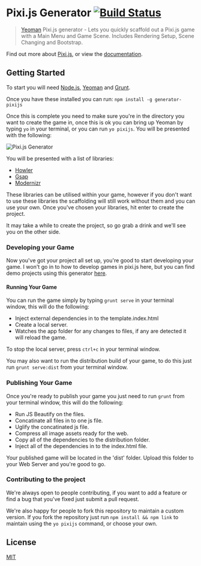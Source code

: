 # Pixi.js Generator [![Build Status](https://secure.travis-ci.org/mindcandy/pixijs-generator.png?branch=master)](https://travis-ci.org/mindcandy/pixijs-generator)

> [Yeoman](http://yeoman.io) Pixi.js generator - Lets you quickly scaffold out a Pixi.js game with a Main Menu and Game Scene. Includes Rendering Setup, Scene Changing and Bootstrap.

Find out more about [Pixi.js](http://www.pixijs.com/), or view the [documentation](http://www.goodboydigital.com/pixijs/docs/).

## Getting Started

To start you will need [Node.js](https://nodejs.org/), [Yeoman](http://yeoman.io/) and [Grunt](http://gruntjs.com/).

Once you have these installed you can run: `npm install -g generator-pixijs`

Once this is complete you need to make sure you're in the directory you want to create the game in, once this is ok you can bring up Yeoman by typing `yo` in your terminal, or you can run `yo pixijs`. You will be presented with the following:

![Pixi.js Generator](https://cloud.githubusercontent.com/assets/194175/8824384/0f4a5d42-306d-11e5-8b9b-eab715390f78.png)

You will be presented with a list of libraries:

- [Howler](https://github.com/goldfire/howler.js/)
- [Gsap](http://greensock.com/gsap)
- [Modernizr](http://modernizr.com/)

These libraries can be utilised within your game, however if you don't want to use these libraries the scaffolding will still work without them and you can use your own. Once you've chosen your libraries, hit enter to create the project.

It may take a while to create the project, so go grab a drink and we'll see you on the other side.

### Developing your Game

Now you've got your project all set up, you're good to start developing your game. I won't go in to how to develop games in pixi.js here, but you can find demo projects using this generator [here](http://linktodemos.com).

#### Running Your Game

You can run the game simply by typing `grunt serve` in your terminal window, this will do the following:

 - Inject external dependencies in to the template.index.html
 - Create a local server.
 - Watches the app folder for any changes to files, if any are detected it will reload the game.

To stop the local server, press `ctrl+c` in your terminal window.

You may also want to run the distribution build of your game, to  do this just run `grunt serve:dist` from your terminal window. 

### Publishing Your Game

Once you're ready to publish your game you just need to run `grunt` from your terminal window, this will do the following:

- Run JS Beautify on the files.
- Concatinate all files in to one js file.
- Uglify the concatinated js file.
- Compress all image assets ready for the web.
- Copy all of the dependencies to the distribution folder.
- Inject all of the dependencies in to the index.html file.

Your published game will be located in the 'dist' folder. Upload this folder to your Web Server and you're good to go.

### Contributing to the project

We're always open to people contributing, if you want to add a feature or find a bug that you've fixed just submit a pull request. 

We're also happy for people to fork this repository to maintain a custom version. If you fork the repository just run `npm install && npm link` to maintain using the `yo pixijs` command, or choose your own.

## License

[MIT](http://opensource.org/licenses/MIT)
